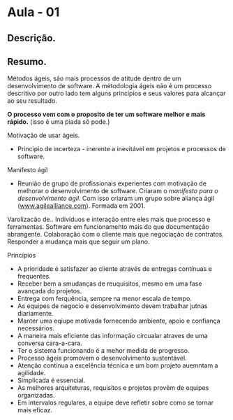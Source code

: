 
# Aula - 01

## Descrição.

## Resumo.

Métodos ágeis, são mais processos de atitude dentro de um desenvolvimento de software.
A métodologia ágeis não é um processo descritivo por outro lado tem alguns principios e seus valores para alcançar ao seu resultado.


**O processo vem com o proposito de ter um software melhor e mais rápido.** (isso é uma piada só pode.)


Motivação de usar ágeis.
  - Principio de incerteza - inerente a inevitável em projetos e processos de software.

Manifesto ágil
  - Reunião de grupo de profissionais experientes com motivação de melhorar o desenvolvimento de software. Criaram o *manifesto para o desenvolvimento ágil*. Com isso criaram um grupo sobre aliança ágil (www.agilealliance.com). Formada em 2001.

Varolizacão de..
  Indivíduos e interação entre eles mais que processo e ferramentas.
  Software em funcionamento mais do que documentação abrangente.
  Colaboração com o cliente mais que negociação de contratos.
  Responder a mudança mais que seguir um plano.

Princípios
  - A prioridade é satisfazer ao cliente através de entregas contínuas e frequentes.
  - Receber bem a smudanças de reuquisitos, mesmo em uma fase avançada do projetos.
  - Entrega com ferquência, sempre na menor escala de tempo.
  - As equipes de negocio e desenvolvimento devem trabalhar jutnas diariamente.
  - Manter uma eqiupe motivada fornecendo ambiente, apoio e confiança necessários.
  - A maneira mais eficiente das informação circualar atraves de uma conversa cara-a-cara.
  - Ter o sistema funcionando é a mehor medida de progresso.
  - Processo ágeis promovem o desenvolvimento sustentável.
  - Atenção contínua a excelência técnica e um bom projeto auemntam a agilidade.
  - Simplicada é essencial.
  - As melhores arquiteturas, requisitos e projetos provêm de equipes organizadas.
  - Em intervalos regulares, a equipe deve refletir sobre como se tornar mais eficaz.